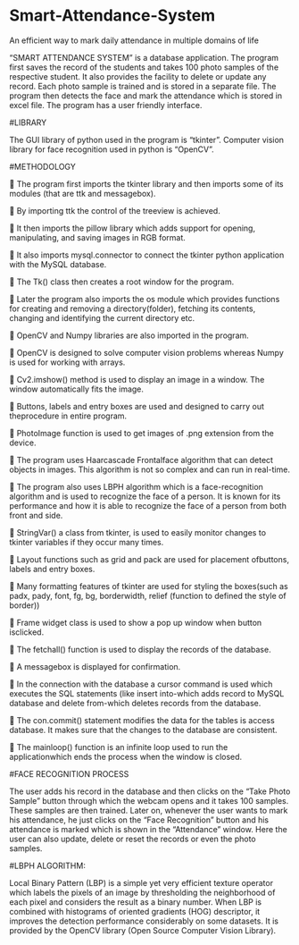 # Smart-Attendance-System
An efficient way to mark daily attendance in multiple domains of life


“SMART ATTENDANCE SYSTEM” is a database application. The 
program first saves the record of the students and takes 100 photo samples 
of the respective student. It also provides the facility to delete or update any 
record. Each photo sample is trained and is stored in a separate file. The 
program then detects the face and mark the attendance which is stored in 
excel file. The program has a user friendly interface.


#LIBRARY

The GUI library of python used in the program is “tkinter”. Computer vision 
library for face recognition used in python is “OpenCV”.


#METHODOLOGY

 The program first imports the tkinter library and then imports some
of its modules (that are ttk and messagebox).

 By importing ttk the control of the treeview is achieved.

 It then imports the pillow library which adds support for opening, 
manipulating, and saving images in RGB format.

 It also imports mysql.connector to connect the tkinter python 
application with the MySQL database.

 The Tk() class then creates a root window for the program.

 Later the program also imports the os module which provides functions for 
creating and removing a directory(folder), fetching its contents, changing 
and identifying the current directory etc.

 OpenCV and Numpy libraries are also imported in the program.

 OpenCV is designed to solve computer vision problems whereas Numpy is 
used for working with arrays.

 Cv2.imshow() method is used to display an image in a window. The 
window automatically fits the image.

 Buttons, labels and entry boxes are used and designed to carry out 
theprocedure in entire program.

 PhotoImage function is used to get images of .png extension from 
the device.

 The program uses Haarcascade Frontalface algorithm that can detect 
objects in images. This algorithm is not so complex and can run in 
real-time.

 The program also uses LBPH algorithm which is a face-recognition 
algorithm and is used to recognize the face of a person. It is known 
for its performance and how it is able to recognize the face of a 
person from both front and side.

 StringVar() a class from tkinter, is used to easily monitor changes
to tkinter variables if they occur many times.

 Layout functions such as grid and pack are used for placement 
ofbuttons, labels and entry boxes.

 Many formatting features of tkinter are used for styling the 
boxes(such as padx, pady, font, fg, bg, borderwidth, relief 
(function to defined the style of border))

 Frame widget class is used to show a pop up window when button 
isclicked.

 The fetchall() function is used to display the records of the database.

 A messagebox is displayed for confirmation.

 In the connection with the database a cursor command is used 
which executes the SQL statements (like insert into-which adds 
record to MySQL database and delete from-which deletes records 
from the database.

 The con.commit() statement modifies the data for the tables is access
database. It makes sure that the changes to the database are
consistent.

 The mainloop() function is an infinite loop used to run the
applicationwhich ends the process when the window is closed.


#FACE RECOGNITION PROCESS

The user adds his record in the database and then clicks on the “Take Photo 
Sample” button through which the webcam opens and it takes 100 samples. 
These samples are then trained. Later on, whenever the user wants to mark 
his attendance, he just clicks on the “Face Recognition” button and his 
attendance is marked which is shown in the “Attendance” window. 
Here the user can also update, delete or reset the records or even the photo 
samples.


#LBPH ALGORITHM:

Local Binary Pattern (LBP) is a simple yet very efficient texture operator 
which labels the pixels of an image by thresholding the neighborhood of 
each pixel and considers the result as a binary number. When LBP is 
combined with histograms of oriented gradients (HOG) descriptor, it 
improves the detection performance considerably on some datasets. It is 
provided by the OpenCV library (Open Source Computer Vision Library).
